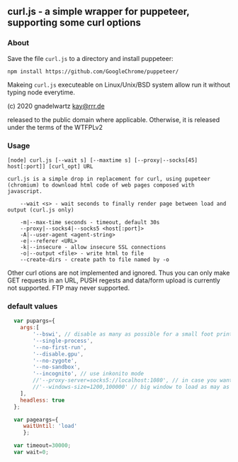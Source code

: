 ## curl.js - a simple wrapper for puppeteer, supporting some curl options

###  About

 Save the file `curl.js` to a directory and install puppeteer: 

	npm install https://github.com/GoogleChrome/puppeteer/

 Makeing `curl.js` executeable on Linux/Unix/BSD system allow run it without typing node everytime.

 (c) 2020 gnadelwartz kay@rrr.de

 released to the public domain where applicable.
 Otherwise, it is released under the terms of the WTFPLv2

### Usage

 	[node] curl.js [--wait s] [--maxtime s] [--proxy|--socks[45] host[:port]] [curl_opt] URL

	curl.js is a simple drop in replacement for curl, using pupeteer (chromium) to download html code of web pages composed with javascript.

		--wait <s> - wait seconds to finally render page between load and output (curl.js only)

		-m|--max-time seconds - timeout, default 30s
		--proxy|--socks4|--socks5 <host[:port]>
		-A|--user-agent <agent-string>
		-e|--referer <URL>
		-k|--insecure - allow insecure SSL connections
		-o|--output <file> - write html to file
		--create-dirs - create path to file named by -o

 Other curl otions are not implemented and ignored. Thus you can only make GET requests in an URL, PUSH regests and data/form
 upload is currently not supported. FTP may never supported.

### default values

```javascript
  var pupargs={
	args:[
		'--bswi', // disable as many as possible for a small foot print
		'--single-process',
		'--no-first-run',
		'--disable.gpu',
		'--no-zygote',
		'--no-sandbox',  
		'--incognito', // use inkonito mode
		//'--proxy-server=socks5://localhost:1080', // in case you want a default proxy
		//'--windows-size=1200,100000' // big window to load as may as posible content
	],
	headless: true
  };

  var pageargs={
	 waitUntil: 'load'
	 };

  var timeout=30000;
  var wait=0;
```
